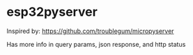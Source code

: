 # esp32pyserver
Inspired by: https://github.com/troublegum/micropyserver

Has more info in query params, json response, and http status
